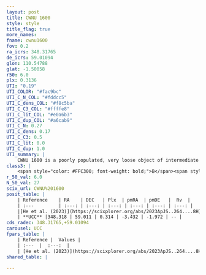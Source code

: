 ```yaml
---
layout: post
title: CWNU 1600
style: style
title_flag: true
more_names: 
fname: cwnu1600
fov: 0.2
ra_icrs: 348.31765
de_icrs: 59.01094
glon: 110.54788
glat: -1.50058
r50: 6.0
plx: 0.3136
UTI: "0.19"
UTI_COLOR: "#fac9bc"
UTI_C_N_COL: "#fddcc5"
UTI_C_dens_COL: "#f8c5ba"
UTI_C_C3_COL: "#ffffe8"
UTI_C_lit_COL: "#e0a6b3"
UTI_C_dup_COL: "#a6cab9"
UTI_C_N: 0.27
UTI_C_dens: 0.17
UTI_C_C3: 0.5
UTI_C_lit: 0.0
UTI_C_dup: 1.0
UTI_summary: |
    CWNU 1600 is a poorly populated, very loose object of intermediate C3 quality. It was recently reported in the literature.
class3: |
    <span style="color: #FFC300; font-weight: bold;">B</span><span style="color: #FFC300; font-weight: bold;">B</span>
r_50_val: 6.0
N_50_val: 27
scix_url: CWNU%201600
posit_table: |
    | Reference    | RA    | DEC   | Plx  | pmRA  | pmDE   |  Rv  |
    | :---         | :---: | :---: | :---: | :---: | :---: | :---: |
    |[He et al. (2023)](https://scixplorer.org/abs/2023ApJS..264....8H) | 348.329 | 58.996 | 0.316 | -3.453 | -1.972 | -- |
    | **UCC** |348.318 | 59.011 | 0.314 | -3.432 | -1.972 | -- | 
cds_radec: 348.31765,+59.01094
carousel: UCC
fpars_table: |
    | Reference |  Values |
    | :---  |  :---:  |
    | [He et al. (2023)](https://scixplorer.org/abs/2023ApJS..264....8H) | `A0=3.0, m-M=12.6, logAge=6.95` |
shared_table: |
    
---
```

